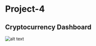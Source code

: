 # Project-4
## Cryptocurrency Dashboard

![alt text](https://github.com/agarcia0991/Project-4/blob/master/pexels-david-mcbee-730564.jpg?raw=true)
